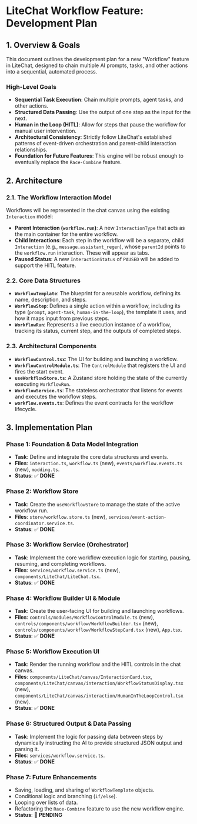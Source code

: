# LiteChat Workflow Feature: Development Plan

## 1. Overview & Goals

This document outlines the development plan for a new "Workflow" feature in LiteChat, designed to chain multiple AI prompts, tasks, and other actions into a sequential, automated process.

### High-Level Goals
- **Sequential Task Execution**: Chain multiple prompts, agent tasks, and other actions.
- **Structured Data Passing**: Use the output of one step as the input for the next.
- **Human in the Loop (HITL)**: Allow for steps that pause the workflow for manual user intervention.
- **Architectural Consistency**: Strictly follow LiteChat's established patterns of event-driven orchestration and parent-child interaction relationships.
- **Foundation for Future Features**: This engine will be robust enough to eventually replace the `Race-Combine` feature.

## 2. Architecture

### 2.1. The Workflow Interaction Model
Workflows will be represented in the chat canvas using the existing `Interaction` model:
- **Parent Interaction (`workflow.run`)**: A new `InteractionType` that acts as the main container for the entire workflow.
- **Child Interactions**: Each step in the workflow will be a separate, child `Interaction` (e.g., `message.assistant_regen`), whose `parentId` points to the `workflow.run` interaction. These will appear as tabs.
- **Paused Status**: A new `InteractionStatus` of `PAUSED` will be added to support the HITL feature.

### 2.2. Core Data Structures
- **`WorkflowTemplate`**: The blueprint for a reusable workflow, defining its name, description, and steps.
- **`WorkflowStep`**: Defines a single action within a workflow, including its type (`prompt`, `agent-task`, `human-in-the-loop`), the template it uses, and how it maps input from previous steps.
- **`WorkflowRun`**: Represents a live execution instance of a workflow, tracking its status, current step, and the outputs of completed steps.

### 2.3. Architectural Components
- **`WorkflowControl.tsx`**: The UI for building and launching a workflow.
- **`WorkflowControlModule.ts`**: The `ControlModule` that registers the UI and fires the start event.
- **`useWorkflowStore.ts`**: A Zustand store holding the state of the currently executing `WorkflowRun`.
- **`WorkflowService.ts`**: The stateless orchestrator that listens for events and executes the workflow steps.
- **`workflow.events.ts`**: Defines the event contracts for the workflow lifecycle.

## 3. Implementation Plan

### Phase 1: Foundation & Data Model Integration
- **Task**: Define and integrate the core data structures and events.
- **Files**: `interaction.ts`, `workflow.ts` (new), `events/workflow.events.ts` (new), `modding.ts`.
- **Status**: ✅ **DONE**

### Phase 2: Workflow Store
- **Task**: Create the `useWorkflowStore` to manage the state of the active workflow run.
- **Files**: `store/workflow.store.ts` (new), `services/event-action-coordinator.service.ts`.
- **Status**: ✅ **DONE**

### Phase 3: Workflow Service (Orchestrator)
- **Task**: Implement the core workflow execution logic for starting, pausing, resuming, and completing workflows.
- **Files**: `services/workflow.service.ts` (new), `components/LiteChat/LiteChat.tsx`.
- **Status**: ✅ **DONE**

### Phase 4: Workflow Builder UI & Module
- **Task**: Create the user-facing UI for building and launching workflows.
- **Files**: `controls/modules/WorkflowControlModule.ts` (new), `controls/components/workflow/WorkflowBuilder.tsx` (new), `controls/components/workflow/WorkflowStepCard.tsx` (new), `App.tsx`.
- **Status**: ✅ **DONE**

### Phase 5: Workflow Execution UI
- **Task**: Render the running workflow and the HITL controls in the chat canvas.
- **Files**: `components/LiteChat/canvas/InteractionCard.tsx`, `components/LiteChat/canvas/interaction/WorkflowStatusDisplay.tsx` (new), `components/LiteChat/canvas/interaction/HumanInTheLoopControl.tsx` (new).
- **Status**: ✅ **DONE**

### Phase 6: Structured Output & Data Passing
- **Task**: Implement the logic for passing data between steps by dynamically instructing the AI to provide structured JSON output and parsing it.
- **Files**: `services/workflow.service.ts`.
- **Status**: ✅ **DONE**

### Phase 7: Future Enhancements
- Saving, loading, and sharing of `WorkflowTemplate` objects.
- Conditional logic and branching (`if/else`).
- Looping over lists of data.
- Refactoring the `Race-Combine` feature to use the new workflow engine.
- **Status**: 🔲 **PENDING** 